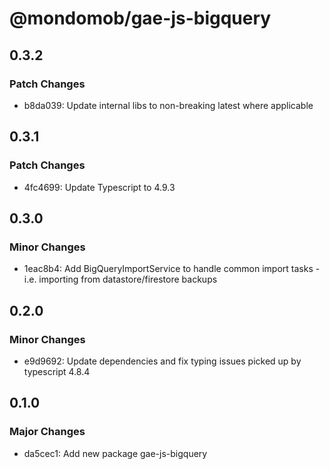 # @mondomob/gae-js-bigquery

## 0.3.2

### Patch Changes

- b8da039: Update internal libs to non-breaking latest where applicable

## 0.3.1

### Patch Changes

- 4fc4699: Update Typescript to 4.9.3

## 0.3.0

### Minor Changes

- 1eac8b4: Add BigQueryImportService to handle common import tasks - i.e. importing from datastore/firestore backups

## 0.2.0

### Minor Changes

- e9d9692: Update dependencies and fix typing issues picked up by typescript 4.8.4

## 0.1.0

### Major Changes

- da5cec1: Add new package gae-js-bigquery
